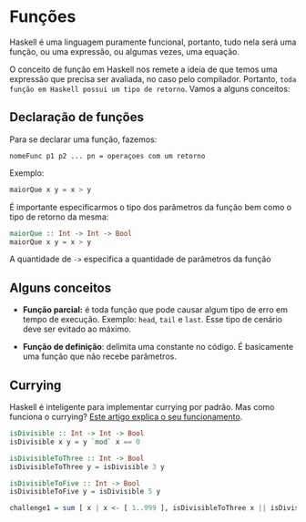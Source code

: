 # Funções

Haskell é uma linguagem puramente funcional, portanto, tudo nela será uma função, ou uma expressão, ou algumas vezes, uma equação.

O conceito de função em Haskell nos remete a ideia de que temos uma expressão que precisa ser avaliada, no caso pelo compilador. Portanto, `toda função em Haskell possui um tipo de retorno`. Vamos a alguns conceitos:

## Declaração de funções

Para se declarar uma função, fazemos:

```
nomeFunc p1 p2 ... pn = operaçoes com um retorno
```

Exemplo:

```haskell
maiorQue x y = x > y
```

É importante especificarmos o tipo dos parâmetros da função bem como o tipo de retorno da mesma:

```haskell
maiorQue :: Int -> Int -> Bool
maiorQue x y = x > y
```

A quantidade de `->` especifica a quantidade de parâmetros da função

## Alguns conceitos

- **Função parcial:** é toda função que pode causar algum tipo de erro em tempo de execução. Exemplo: `head`, `tail` e `last`. Esse tipo de cenário deve ser evitado ao máximo.

- **Função de definição**: delimita uma constante no código. É basicamente uma função que não recebe parâmetros.

## Currying

Haskell é inteligente para implementar currying por padrão. Mas como funciona o currying? [Este artigo explica o seu funcionamento](https://www.devpleno.com/currying/).

```haskell
isDivisible :: Int -> Int -> Bool
isDivisible x y = y `mod` x == 0

isDivisibleToThree :: Int -> Bool
isDivisibleToThree y = isDivisible 3 y

isDivisibleToFive :: Int -> Bool
isDivisibleToFive y = isDivisible 5 y

challenge1 = sum [ x | x <- [ 1..999 ], isDivisibleToThree x || isDivisibleToFive x ]
```
